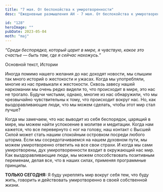 ```yaml
---
title: "7 мая. От беспокойства к умиротворенности"
desc: "Ежедневные размышления АН - 7 мая. От беспокойства к умиротворенности"

id: "128"
heroImage: ""
pubDate: 2023-05-04
moth: "maj"
---
```


_“Среди беспорядка, который царит в мире, я чувствую, какое это счастье — быть
там, где я сейчас нахожусь.”_

Основной текст, Истории

Иногда помимо нашего желания до нас доходят новости, мы слышим так много
историй о жестокости и ужасах. Когда мы употребляли, многие из нас привыкали к
жестокости. Сквозь завесу нашей наркомании мы очень редко видели то, что
происходит в мире, это нас не трогало. Будучи чистыми, однако, многие из нас
обнаружили, что мы чрезвычайно чувствительны к тому, что происходит вокруг
нас. Но, как выздоравливающие люди, что мы можем сделать, чтобы этот мир стал
лучше?

Когда мы замечаем, что нас выводит из себя беспорядок, царящий в мире, мы
можем найти успокоение в молитве и медитации. Когда нам кажется, что все
перевернуто с ног на голову, наш контакт с Высшей Силой может стать нашим
спокойным островком посреди любого шторма. Если мы сосредотачиваемся на нашем
духовном пути, мы можем умиротворенно ответить на все свои страхи. И когда мы
сами умиротворены, дух умиротворенности входит в окружающий нас мир. Как
выздоравливающие люди, мы можем способствовать позитивным переменам, делая
все, что в наших силах, применяя программные принципы.

**ТОЛЬКО СЕГОДНЯ:** Я буду укреплять мир вокруг себя тем, что буду жить,
говорить и действовать умиротворенно в своей собственной жизни.
